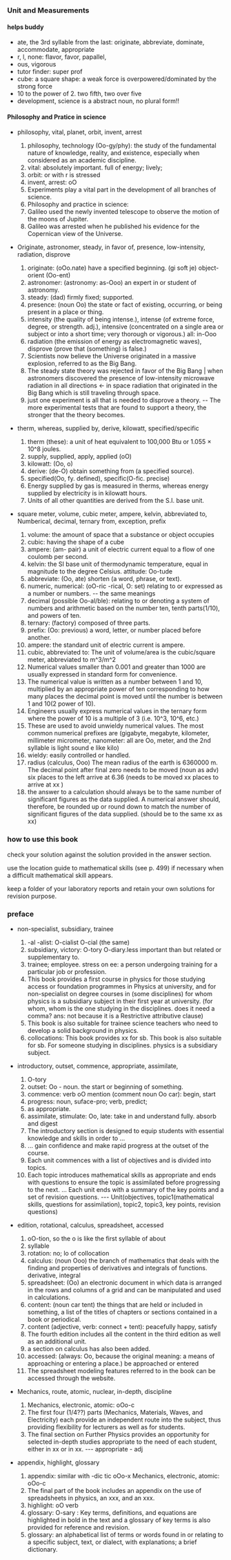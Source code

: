 ### Unit and Measurements

#### helps buddy
- ate, the 3rd syllable from the last: originate, abbreviate, dominate, accommodate, appropriate
- r, l, none: flavor,  favor, papallel,
- ous, vigorous
- tutor finder: super prof
- cube: a square shape:  a weak force is overpowered/dominated by the strong force
- 10 to the power of 2.    two fifth, two over five
- development, science is a abstract noun, no plural form!!

#### Philosophy and Pratice in science
- philosophy, vital, planet, orbit, invent, arrest
	1. philosophy, technology (Oo-gy/phy): the study of the fundamental nature of knowledge, reality, and existence, especially when considered as an academic discipline.
	1. vital: absolutely important. full of energy; lively;  
	1. orbit: or with r is stressed
	1. invent, arrest:  oO
	1. Experiments play a vital part in the development of all branches of science.
	1. Philosophy and practice in science:
	1. Galileo used the newly invented telescope to observe the motion of the moons of Jupiter.
	1. Galileo was arrested when he published his evidence for the Copernican view of the Universe.



- Originate, astronomer, steady, in favor of, presence, low-intensity, radiation, disprove
	1. originate:  (oOo.nate) have a specified beginning.   (gi soft je) object-orient (Oo-ent)
	1. astronomer: (astronomy: as-Ooo) an expert in or student of astronomy.
	1. steady:  (dad) firmly fixed; supported. 
	1. presence:  (noun Oo) the state or fact of existing, occurring, or being present in a place or thing.  
	1. intensity (the quality of being intense.), intense (of extreme force, degree, or strength. adj.), intensive (concentrated on a single area or subject or into a short time; very thorough or vigorous.)  all:  in-Ooo
	1. radiation (the emission of energy as electromagnetic waves), disprove (prove that (something) is false.)
	1. Scientists now believe the Universe originated in a massive explosion, referred to as the Big Bang.
	1. The steady state theory was rejected in favor of the Big Bang | when astronomers discovered the presence of low-intensity microwave radiation in all directions <- in space radiation that originated in the Big Bang which is still traveling through space.
	1.  just one experiment is all that is needed to disprove a theory. -- The more experimental tests that are found to support a theory, the stronger that the theory becomes.


- therm, whereas, supplied by, derive, kilowatt, specified/specific
	1. therm (these): a unit of heat equivalent to 100,000 Btu or 1.055 × 10^8 joules.
	1. supply, supplied, apply, applied (oO)
	1. kilowatt: (Oo, o)
	1. derive: (de-O) obtain something from (a specified source).
	1. specified(Oo, fy. defined), specific(O-fic. precise)
	1. Energy supplied by gas is measured in therms, whereas energy supplied by electricity is in kilowatt hours.
	1. Units of all other quantities are derived from the S.I. base unit.

- square meter,  volume, cubic meter, ampere, kelvin, abbreviated to, Numberical, decimal, ternary from, exception, prefix
	1. volume: the amount of space that a substance or object occupies
	1. cubic: having the shape of a cube
	1. ampere: (am- pair) a unit of electric current equal to a flow of one coulomb per second.
	1. kelvin: the SI base unit of thermodynamic temperature, equal in magnitude to the degree Celsius.  attitude: Oo-tude
	1. abbreviate: (Oo, ate) shorten (a word, phrase, or text).
	1. numeric, numerical: (oO-ric -rical, O: set) relating to or expressed as a number or numbers. -- the same meanings
	1. decimal (possible Oo-al/ble): relating to or denoting a system of numbers and arithmetic based on the number ten, tenth parts(1/10), and powers of ten.
	1. ternary: (factory) composed of three parts.
	1. prefix: (Oo: previous)  a word, letter, or number placed before another.
	1. ampere: the standard unit of electric current is ampere.
	1. cubic, abbreviated to:  The unit of volume/area is the cubic/square meter, abbreviated to m^3/m^2
	1. Numerical values smaller than 0.001 and greater than 1000 are usually expressed in standard form for convenience.
	1. The numerical value is written as a number between 1 and 10, multiplied by an appropriate power of ten corresponding to how many places the decimal point is moved until the number is between 1 and 10(2 power of 10).
	1. Engineers usually express numerical values in the ternary form where the power of 10 is a multiple of 3 (i.e. 10^3, 10^6, etc.)
	1. These are used to avoid unwieldy numerical values. The most common numerical prefixes are (gigabyte, megabyte, kilometer, millimeter micrometer, nanometer:   all are Oo, meter, and the 2nd syllable is light sound e like kilo)
	1. wieldy: easily controlled or handled.
	1. radius (calculus, Ooo) The mean radius of the earth is 6360000 m. The decimal point after final zero needs to be moved (noun as adv) six places to the left arrive at 6.36 (needs to be moved xx places to arrive at xx  )
	1. the answer to a calculation should always be to the same number of significant figures as the data supplied. A numerical answer should, therefore, be rounded up or round down to match the number of significant figures of the data supplied. (should be to the same xx as xx)



### how to use this book
check your solution against the solution provided in the answer section.

use the location guide to mathematical skills (see p. 499) if necessary when a difficult mathematical skill appears.

keep a folder of your laboratory reports and retain your own solutions for revision purpose.



### preface

- non-specialist, subsidiary, trainee
	1. -al -alist:  O-cialist O-cial (the same)
	1. subsidiary,  victory:  O-tory O-diary.less important than but related or supplementary to.
	1. trainee; employee. stress on ee: a person undergoing training for a particular job or profession.
	1. This book provides a first course in physics for those studying access or foundation programmes in Physics at university, and for non-specialist on degree courses in (some disciplines) for whom physics is a subsidiary subject in their first year at university.  (for whom, whom is the one studying in the disciplines. does it need a comma? ans: not because it is a Restrictive attributive clause)
	1. This book is also suitable for trainee science teachers who need to develop a solid background in physics.
	1. collocations:  This book provides xx for sb.  This book is also suitable for sb.       For someone studying in disciplines. physics is a subsidiary subject.

- introductory, outset, commence, appropriate, assimilate, 
	1. O-tory
	1. outset: Oo - noun.  the start or beginning of something.
	1. commence: verb oO mention (comment noun Oo  car): begin, start
	1. progress: noun, suface-pro; verb, predict;
	1. as appropriate.
	1. assimilate, stimulate: Oo, late:  take in and understand fully. absorb and digest
	1. The introductory section is designed to equip students with essential knowledge and skills in order to ...
	1. ... gain confidence and make rapid progress at the outset of the course.
	1. Each unit commences with a list of objectives and is divided into topics.
	1. Each topic introduces mathematical skills as appropriate and ends with questions to ensure the topic is assimilated before progressing to the next. ... Each unit ends with a summary of the key points and a set of revision questions.   --- Unit(objectives, topic1(mathematical skills, questions for assimilation), topic2, topic3, key points, revision questions)



- edition, rotational, calculus, spreadsheet, accessed
	1. oO-tion, so the o  is like the first syllable of about
	1. syllable
	1. rotation:  no; lo of collocation
	1. calculus: (noun Ooo) the branch of mathematics that deals with the finding and properties of derivatives and integrals of functions.   derivative, integral
	1. spreadsheet: (Oo) an electronic document in which data is arranged in the rows and columns of a grid and can be manipulated and used in calculations.
	1. content: (noun car tent) the things that are held or included in something, a list of the titles of chapters or sections contained in a book or periodical.
	1. content (adjective, verb: connect + tent): peacefully happy, satisfy
	1. The fourth edition includes all the content in the third edition as well as an additional unit.
	1. a section on calculus has also been added.
	1. accessed: (always: Oo, because the original meaning: a means of approaching or entering a place.) be approached or entered
	1. The spreadsheet modeling features referred to in the book can be accessed through the website.

- Mechanics, route, atomic, nuclear, in-depth, discipline
	1. Mechanics, electronic, atomic:  oOo-c
	1. The first four (1/4??) parts (Mechanics, Materials, Waves, and Electricity)  each provide an independent route into the subject, thus providing flexibility for lecturers as well as for students.
	1. The final section on Further Physics provides an opportunity for selected in-depth studies appropriate to the need of each student, either in xx or in xx.   --- appropriate - adj


- appendix, highlight, glossary
	1. appendix:  similar with -dic tic  oOo-x  Mechanics, electronic, atomic:  oOo-c
	1. The final part of the book includes an appendix on the use of spreadsheets in physics, an xxx, and an xxx. 
	1. highlight: oO verb
	1. glossary: O-sary : Key terms, definitions, and equations are highlighted in bold in the text and a glossary of key terms is also provided for reference and revision.
	1. glossary: an alphabetical list of terms or words found in or relating to a specific subject, text, or dialect, with explanations; a brief dictionary.
